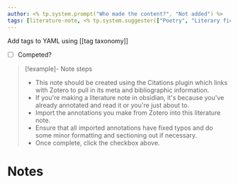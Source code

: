 ```yaml
---
author: <% tp.system.prompt("Who made the content?", "Not added") %>
tags: [literature-note, <% tp.system.suggester(["Poetry", "Literary fiction", "Philosophy", "non-fiction book", "web article", "university-reading"], ["literary-poetry", "literary-fiction", "literary-philosophy", "non-fiction-book", "web-article", "university-reading"], true) %>]
---
```

Add tags to YAML using [[tag taxonomy]]

- [ ] Competed?
> [!example]- Note steps
> - This note should be created using the Citations plugin which links with Zotero to pull in its meta and bibliographic information.
> - If you're making a literature note in obsidian, it's because you've already annotated and read it or you're just about to.
> - Import the annotations you make from Zotero into this literature note.
> - Ensure that all imported annotations have fixed typos and do some minor formatting and sectioning out if necessary.
> - Once complete, click the checkbox above.

# Notes
